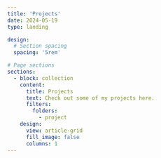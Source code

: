 ```yaml
---
title: 'Projects'
date: 2024-05-19
type: landing

design:
  # Section spacing
  spacing: '5rem'

# Page sections
sections:
  - block: collection
    content:
      title: Projects
      text: Check out some of my projects here.
      filters:
        folders:
          - project
    design:
      view: article-grid
      fill_image: false
      columns: 1
---
```

